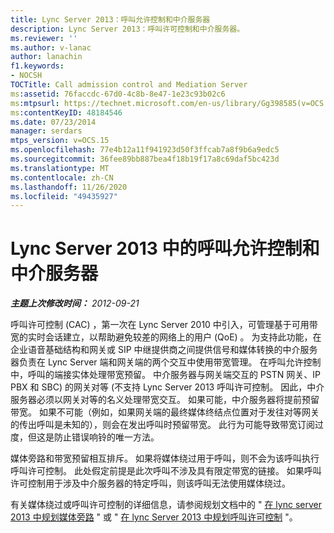 ```yaml
---
title: Lync Server 2013：呼叫允许控制和中介服务器
description: Lync Server 2013：呼叫许可控制和中介服务器。
ms.reviewer: ''
ms.author: v-lanac
author: lanachin
f1.keywords:
- NOCSH
TOCTitle: Call admission control and Mediation Server
ms:assetid: 76faccdc-67d0-4c8b-8e47-1e23c93b02c6
ms:mtpsurl: https://technet.microsoft.com/en-us/library/Gg398585(v=OCS.15)
ms:contentKeyID: 48184546
ms.date: 07/23/2014
manager: serdars
mtps_version: v=OCS.15
ms.openlocfilehash: 77e4b12a11f941923d50f3ffcab7a8f9b6a9edc5
ms.sourcegitcommit: 36fee89bb887bea4f18b19f17a8c69daf5bc423d
ms.translationtype: MT
ms.contentlocale: zh-CN
ms.lasthandoff: 11/26/2020
ms.locfileid: "49435927"
---
```

# <a name="call-admission-control-and-mediation-server-in-lync-server-2013"></a>Lync Server 2013 中的呼叫允许控制和中介服务器

<div data-xmlns="http://www.w3.org/1999/xhtml">

<div class="topic" data-xmlns="http://www.w3.org/1999/xhtml" data-msxsl="urn:schemas-microsoft-com:xslt" data-cs="https://msdn.microsoft.com/">

<div data-asp="https://msdn2.microsoft.com/asp">



</div>

<div id="mainSection">

<div id="mainBody">

<span> </span>

_**主题上次修改时间：** 2012-09-21_

呼叫许可控制 (CAC) ，第一次在 Lync Server 2010 中引入，可管理基于可用带宽的实时会话建立，以帮助避免较差的网络上的用户 (QoE) 。 为支持此功能，在企业语音基础结构和网关或 SIP 中继提供商之间提供信号和媒体转换的中介服务器负责在 Lync Server 端和网关端的两个交互中使用带宽管理。 在呼叫允许控制中，呼叫的端接实体处理带宽预留。 中介服务器与网关端交互的 PSTN 网关、IP PBX 和 SBC) 的网关对等 (不支持 Lync Server 2013 呼叫许可控制。 因此，中介服务器必须以网关对等的名义处理带宽交互。 如果可能，中介服务器将提前预留带宽。 如果不可能（例如，如果网关端的最终媒体终结点位置对于发往对等网关的传出呼叫是未知的），则会在发出呼叫时预留带宽。 此行为可能导致带宽订阅过度，但这是防止错误响铃的唯一方法。

媒体旁路和带宽预留相互排斥。 如果将媒体绕过用于呼叫，则不会为该呼叫执行呼叫许可控制。 此处假定前提是此次呼叫不涉及具有限定带宽的链接。 如果呼叫许可控制用于涉及中介服务器的特定呼叫，则该呼叫无法使用媒体绕过。

有关媒体绕过或呼叫许可控制的详细信息，请参阅规划文档中的 " [在 lync server 2013 中规划媒体旁路](lync-server-2013-planning-for-media-bypass.md) " 或 " [在 lync Server 2013 中规划呼叫许可控制](lync-server-2013-planning-for-call-admission-control.md) "。

</div>

<span> </span>

</div>

</div>

</div>

